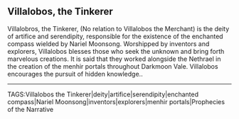 ## Villalobos, the Tinkerer

Villalobros, the  Tinkerer, (No relation to Villalobos the Merchant) is the deity of artifice and serendipity, responsible for the existence of the enchanted compass wielded by Nariel Moonsong. Worshipped by inventors and explorers, Villalobos blesses those who seek the unknown and bring forth marvelous creations. It is said that they worked alongside the Nethrael in the creation of the menhir portals throughout Darkmoon Vale. Villalobos encourages the pursuit of hidden knowledge..


---

TAGS:Villalobos the Tinkerer|deity|artifice|serendipity|enchanted compass|Nariel Moonsong|inventors|explorers|menhir portals|Prophecies of the Narrative
